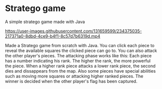 # Stratego game
A simple stratego game made with Java

https://user-images.githubusercontent.com/131659599/234375035-217371a0-8dbd-4ce9-b4f1-8c57d7b6319d.mp4

Made a Stratego game from scratch with Java. You can click each piece to reveal the available squares the clicked piece can go to. You can also attack the other player's pieces. The attacking phase works like this: Each piece has a number indicating his rank. The higher the rank, the more powerful the piece. When a higher rank piece attacks a lower rank piece, the second dies and dissappears from the map. Also some pieces have special abilities such as moving more squares or attacking higher ranked pieces. The winner is decided when the other player's flag has been captured.
